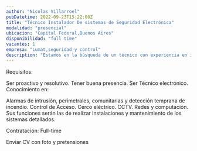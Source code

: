 ```yaml
---
author: "Nicolas Villarroel"
pubDatetime: 2022-09-23T15:22:00Z
title: "Técnico Instalador De sistemas de Seguridad Electrónica"
modalidad: "presencial"
ubicacion: "Capital Federal,Buenos Aires"
disponibilidad: "full time"
vacantes: 1
empresa: "Lumat,seguridad y control"
description: "Estamos en la búsqueda de un técnico con experiencia en instalación y mantenimiento de Sistemas de Seguridad Electrónica."
---
```


Requisitos:

Ser proactivo y resolutivo.
Tener buena presencia.
Ser Técnico electrónico.
Conocimiento en:

Alarmas de intrusión, perimetrales, comunitarias y detección temprana de incendio.
Control de Acceso.
Cerco eléctrico.
CCTV.
Redes y computación.
Sus funciones serán las de realizar instalaciones y mantenimiento de los sistemas detallados.

Contratación: Full-time

Enviar CV con foto y pretensiones
